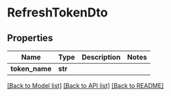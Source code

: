 # RefreshTokenDto

## Properties
Name | Type | Description | Notes
------------ | ------------- | ------------- | -------------
**token_name** | **str** |  | 

[[Back to Model list]](../README.md#documentation-for-models) [[Back to API list]](../README.md#documentation-for-api-endpoints) [[Back to README]](../README.md)


